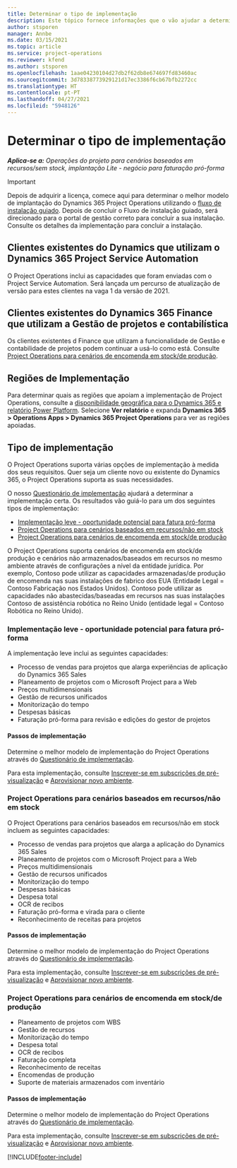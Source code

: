 ```yaml
---
title: Determinar o tipo de implementação
description: Este tópico fornece informações que o vão ajudar a determinar o tipo de implementação correto do Project Operations para a sua empresa.
author: stsporen
manager: Annbe
ms.date: 03/15/2021
ms.topic: article
ms.service: project-operations
ms.reviewer: kfend
ms.author: stsporen
ms.openlocfilehash: 1aae04230104d27db2f62db8e674697fd83460ac
ms.sourcegitcommit: 3d78338773929121d17ec3386f6cb67bfb2272cc
ms.translationtype: HT
ms.contentlocale: pt-PT
ms.lasthandoff: 04/27/2021
ms.locfileid: "5948126"
---
```

# <a name="determine-your-deployment-type"></a>Determinar o tipo de implementação

_**Aplica-se a:** Operações do projeto para cenários baseados em recursos/sem stock, implantação Lite - negócio para faturação pró-forma_

> [!IMPORTANT]
> Depois de adquirir a licença, comece aqui para determinar o melhor modelo de implantação do Dynamics 365 Project Operations utilizando o [fluxo de instalação guiado](https://aka.ms/provisionprojectoperations).
> Depois de concluir o Fluxo de instalação guiado, será direcionado para o portal de gestão correto para concluir a sua instalação. Consulte os detalhes da implementação para concluir a instalação.


## <a name="existing-customers-of-dynamics-using-dynamics-365-project-service-automation"></a>Clientes existentes do Dynamics que utilizam o Dynamics 365 Project Service Automation
O Project Operations inclui as capacidades que foram enviadas com o Project Service Automation. Será lançada um percurso de atualização de versão para estes clientes na vaga 1 da versão de 2021.

## <a name="existing-customers-of-dynamics-365-finance-using-project-management-and-accounting"></a>Clientes existentes do Dynamics 365 Finance que utilizam a Gestão de projetos e contabilística 

Os clientes existentes d Finance que utilizam a funcionalidade de Gestão e contabilidade de projetos podem continuar a usá-lo como está. Consulte [Project Operations para cenários de encomenda em stock/de produção](#pma).


## <a name="deployment-regions"></a>Regiões de Implementação
Para determinar quais as regiões que apoiam a implementação de Project Operations, consulte a [disponibilidade geográfica para o Dynamics 365 e relatório Power Platform](https://dynamics.microsoft.com/en-us/geographic-availability/). Selecione **Ver relatório** e expanda **Dynamics 365 > Operations Apps > Dynamics 365 Project Operations** para ver as regiões apoiadas.

## <a name="deployment-types"></a>Tipo de implementação
O Project Operations suporta várias opções de implementação à medida dos seus requisitos. Quer seja um cliente novo ou existente do Dynamics 365, o Project Operations suporta as suas necessidades.

O nosso [Questionário de implementação](https://aka.ms/provisionprojectoperations) ajudará a determinar a implementação certa. Os resultados vão guiá-lo para um dos seguintes tipos de implementação:

- [Implementação leve - oportunidade potencial para fatura pró-forma](#lite)
- [Project Operations para cenários baseados em recursos/não em stock](#integrated)
- [Project Operations para cenários de encomenda em stock/de produção](#pma)

O Project Operations suporta cenários de encomenda em stock/de produção e cenários não armazenados/baseados em recursos no mesmo ambiente através de configurações a nível da entidade jurídica. Por exemplo, Contoso pode utilizar as capacidades armazenadas/de produção de encomenda nas suas instalações de fabrico dos EUA (Entidade Legal = Contoso Fabricação nos Estados Unidos). Contoso pode utilizar as capacidades não abastecidas/baseadas em recursos nas suas instalações Contoso de assistência robótica no Reino Unido (entidade legal = Contoso Robótica no Reino Unido).

### <a name="lite-deployment---deal-to-proforma-invoicing"></a><a  name="lite"></a>Implementação leve - oportunidade potencial para fatura pró-forma

A implementação leve inclui as seguintes capacidades:

- Processo de vendas para projetos que alarga experiências de aplicação do Dynamics 365 Sales
- Planeamento de projetos com o Microsoft Project para a Web
- Preços multidimensionais
- Gestão de recursos unificados
- Monitorização do tempo
- Despesas básicas
- Faturação pró-forma para revisão e edições do gestor de projetos 

#### <a name="deployment-steps"></a>Passos de implementação
Determine o melhor modelo de implementação do Project Operations através do [Questionário de implementação](https://aka.ms/provisionprojectoperations).

Para esta implementação, consulte [Inscrever-se em subscrições de pré-visualização](lite-preview-subscription-sign-up.md) e [Aprovisionar novo ambiente](lite-deployment.md). 


### <a name="project-operations-for-resourcenon-stocked-scenarios"></a><a name="integrated"></a>Project Operations para cenários baseados em recursos/não em stock
O Project Operations para cenários baseados em recursos/não em stock incluem as seguintes capacidades:
 
- Processo de vendas para projetos que alarga a aplicação do Dynamics 365 Sales
- Planeamento de projetos com o Microsoft Project para a Web
- Preços multidimensionais
- Gestão de recursos unificados
- Monitorização do tempo
- Despesas básicas
- Despesa total
- OCR de recibos
- Faturação pró-forma e virada para o cliente 
- Reconhecimento de receitas para projetos

#### <a name="deployment-steps"></a>Passos de implementação
Determine o melhor modelo de implementação do Project Operations através do [Questionário de implementação](https://aka.ms/provisionprojectoperations).

Para esta implementação, consulte [Inscrever-se em subscrições de pré-visualização](resource-sign-up-preview-subscription.md) e [Aprovisionar novo ambiente](resource-provision-new-environment.md). 


### <a name="project-operations-for-stockedproduction-order-scenarios"></a><a name="pma"></a>Project Operations para cenários de encomenda em stock/de produção

- Planeamento de projetos com WBS
- Gestão de recursos
- Monitorização do tempo
- Despesa total
- OCR de recibos
- Faturação completa
- Reconhecimento de receitas
- Encomendas de produção
- Suporte de materiais armazenados com inventário

#### <a name="deployment-steps"></a>Passos de implementação
Determine o melhor modelo de implementação do Project Operations através do [Questionário de implementação](https://aka.ms/provisionprojectoperations).

Para esta implementação, consulte [Inscrever-se em subscrições de pré-visualização](/dynamics365/fin-ops-core/dev-itpro/dev-tools/sign-up-preview-subscription?toc=%2fdynamics365%2ffinance%2ftoc.json) e [Aprovisionar novo ambiente](/dynamics365/fin-ops-core/dev-itpro/deployment/deploy-demo-environment?toc=%2fdynamics365%2ffinance%2ftoc.json). 



[!INCLUDE[footer-include](../includes/footer-banner.md)]